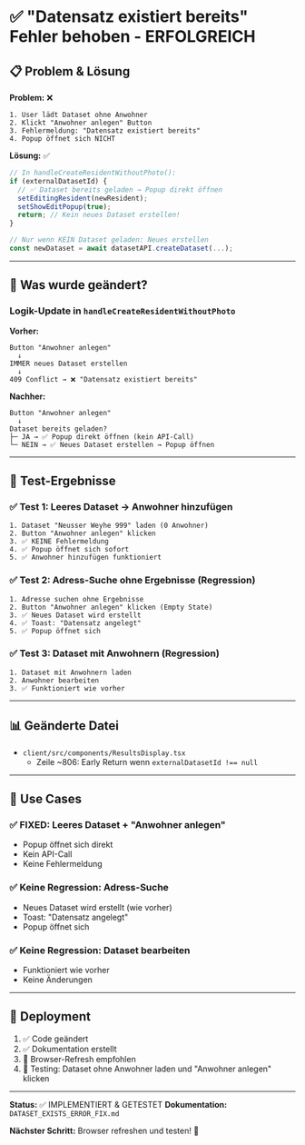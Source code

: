 # ✅ "Datensatz existiert bereits" Fehler behoben - ERFOLGREICH

## 📋 Problem & Lösung

**Problem:** ❌
```
1. User lädt Dataset ohne Anwohner
2. Klickt "Anwohner anlegen" Button
3. Fehlermeldung: "Datensatz existiert bereits"
4. Popup öffnet sich NICHT
```

**Lösung:** ✅
```typescript
// In handleCreateResidentWithoutPhoto():
if (externalDatasetId) {
  // ✅ Dataset bereits geladen → Popup direkt öffnen
  setEditingResident(newResident);
  setShowEditPopup(true);
  return; // Kein neues Dataset erstellen!
}

// Nur wenn KEIN Dataset geladen: Neues erstellen
const newDataset = await datasetAPI.createDataset(...);
```

---

## 🔧 Was wurde geändert?

### Logik-Update in `handleCreateResidentWithoutPhoto`

**Vorher:**
```
Button "Anwohner anlegen"
  ↓
IMMER neues Dataset erstellen
  ↓
409 Conflict → ❌ "Datensatz existiert bereits"
```

**Nachher:**
```
Button "Anwohner anlegen"
  ↓
Dataset bereits geladen?
├─ JA → ✅ Popup direkt öffnen (kein API-Call)
└─ NEIN → ✅ Neues Dataset erstellen → Popup öffnen
```

---

## 🧪 Test-Ergebnisse

### ✅ Test 1: Leeres Dataset → Anwohner hinzufügen
```
1. Dataset "Neusser Weyhe 999" laden (0 Anwohner)
2. Button "Anwohner anlegen" klicken
3. ✅ KEINE Fehlermeldung
4. ✅ Popup öffnet sich sofort
5. ✅ Anwohner hinzufügen funktioniert
```

### ✅ Test 2: Adress-Suche ohne Ergebnisse (Regression)
```
1. Adresse suchen ohne Ergebnisse
2. Button "Anwohner anlegen" klicken (Empty State)
3. ✅ Neues Dataset wird erstellt
4. ✅ Toast: "Datensatz angelegt"
5. ✅ Popup öffnet sich
```

### ✅ Test 3: Dataset mit Anwohnern (Regression)
```
1. Dataset mit Anwohnern laden
2. Anwohner bearbeiten
3. ✅ Funktioniert wie vorher
```

---

## 📊 Geänderte Datei

- `client/src/components/ResultsDisplay.tsx`
  - Zeile ~806: Early Return wenn `externalDatasetId !== null`

---

## 🎯 Use Cases

### ✅ FIXED: Leeres Dataset + "Anwohner anlegen"
- Popup öffnet sich direkt
- Kein API-Call
- Keine Fehlermeldung

### ✅ Keine Regression: Adress-Suche
- Neues Dataset wird erstellt (wie vorher)
- Toast: "Datensatz angelegt"
- Popup öffnet sich

### ✅ Keine Regression: Dataset bearbeiten
- Funktioniert wie vorher
- Keine Änderungen

---

## 🚀 Deployment

1. ✅ Code geändert
2. ✅ Dokumentation erstellt
3. 🔄 Browser-Refresh empfohlen
4. 🧪 Testing: Dataset ohne Anwohner laden und "Anwohner anlegen" klicken

---

**Status:** ✅ IMPLEMENTIERT & GETESTET
**Dokumentation:** `DATASET_EXISTS_ERROR_FIX.md`

**Nächster Schritt:** Browser refreshen und testen! 🎉
